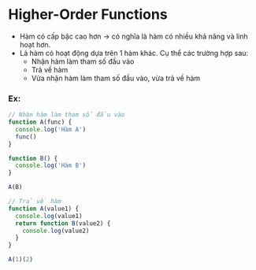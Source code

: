 # Higher-Order Functions

- Hàm có cấp bậc cao hơn → có nghĩa là hàm có nhiều khả năng và linh hoạt hơn.
- Là hàm có hoạt động dựa trên 1 hàm khác. Cụ thể các trường hợp sau:
  - Nhận hàm làm tham số đầu vào
  - Trả về hàm
  - Vừa nhận hàm làm tham số đầu vào, vừa trả về hàm

### Ex:
```js
// Nhận hàm làm tham số đầu vào
function A(func) {
  console.log('Hàm A')
  func()
}

function B() {
  console.log('Hàm B')
}

A(B)

// Trả về hàm
function A(value1) {
  console.log(value1)
  return function B(value2) {
    console.log(value2)
  }
}

A(1)(2)
```
